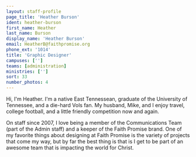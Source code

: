 ```yaml
---
layout: staff-profile
page_title: 'Heather Burson'
ident: heather-burson
first_name: Heather
last_name: Burson
display_name: 'Heather Burson'
email: HeatherB@faithpromise.org
phone_ext: '1014'
title: 'Graphic Designer'
campuses: ['']
teams: [administration]
ministries: ['']
sort: 33
number_photos: 4
---
```


Hi, I'm Heather. I'm a native East Tennessean, graduate of the University of Tennessee, and a die-hard Vols fan. My husband, Mike, and I enjoy travel, college football, and a little friendly competition now and again.

On staff since 2007, I love being a member of the Communications Team (part of the Admin staff) and a keeper of the Faith Promise brand. One of my favorite things about designing at Faith Promise is the variety of projects that come my way, but by far the best thing is that is I get to be part of an awesome team that is impacting the world for Christ.
